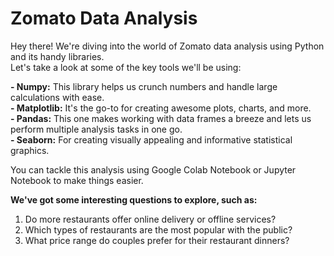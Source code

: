 # Zomato Data Analysis
Hey there! We're diving into the world of Zomato data analysis using Python and its handy libraries. <br>
Let's take a look at some of the key tools we'll be using:<br>

<b>- Numpy:</b> This library helps us crunch numbers and handle large calculations with ease.<br>
<b>- Matplotlib:</b> It's the go-to for creating awesome plots, charts, and more.<br>
<b>- Pandas:</b> This one makes working with data frames a breeze and lets us perform multiple analysis tasks in one go.<br>
<b>- Seaborn:</b> For creating visually appealing and informative statistical graphics.<br>

You can tackle this analysis using Google Colab Notebook or Jupyter Notebook to make things easier.<br>

<b>We've got some interesting questions to explore, such as:</b>
1. Do more restaurants offer online delivery or offline services?
2. Which types of restaurants are the most popular with the public?
3. What price range do couples prefer for their restaurant dinners?
